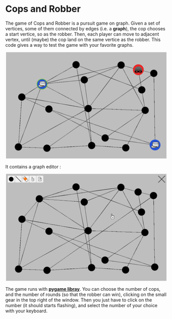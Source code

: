 # Cops and Robber
The game of Cops and Robber is a pursuit game on graph. Given a set of vertices, some of them connected by edges (i.e. a **graph**), the cop chooses a start vertice, so as the robber. Then, each player can move to adjacent vertex, until (maybe) the cop land on the same vertice as the robber.
This code gives a way to test the game with your favorite graphs. 

<p align="center">
<img src="https://github.com/mariusgarenaux/cops_robber/blob/main/picture/game_exemple.png" width="500">
</p>

It contains a graph editor :

<p align="center">
<img src="https://github.com/mariusgarenaux/cops_robber/blob/main/picture/graph_editor_exemple.png" width="500">
</p>

The game runs with [**pygame libray**](https://www.pygame.org/news).
You can choose the number of cops, and the number of rounds (so that the robber can win), clicking on the small gear in the top right of the window. Then you just have to click on the number (it should starts flashing), and select the number of your choice with your keyboard.
